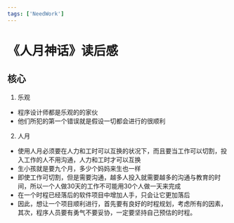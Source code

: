```yaml
---
tags: ['NeedWork']
---
```

# 《人月神话》读后感
## 核心
1. 乐观

 - 程序设计师都是乐观的的家伙
 - 他们所犯的第一个错误就是假设一切都会进行的很顺利
 
2. 人月

 - 使用人月必须要在人力和工时可以互换的状况下，而且要当工作可以切割，投入工作的人不用沟通，人力和工时才可以互换
 - 生小孩就是要九个月，多少个妈妈来生也一样
 - 即使工作可切割，但是需要沟通，越多人投入就需要越多的沟通与教育的时间，所以一个人做30天的工作不可能用30个人做一天来完成
 - 在一个时程已经落后的软件项目中增加人手，只会让它更加落后
 - 因此，想让一个项目顺利进行，首先要有良好的时程规划，考虑所有的因素，其次，程序人员要有勇气不要妥协，一定要坚持自己预估的时程。
  




